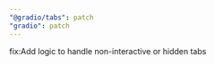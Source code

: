 ```yaml
---
"@gradio/tabs": patch
"gradio": patch
---
```


fix:Add logic to handle non-interactive or hidden tabs

